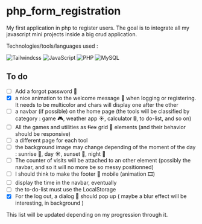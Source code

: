 # php_form_registration  

My first application in php to register users. The goal is to integrate all my javascript mini projects inside a big crud application.  

Technologies/tools/languages used :  

![Tailwindcss](https://img.shields.io/badge/Tailwind_CSS-38B2AC?style=for-the-badge&logo=tailwind-css&logoColor=white)
![JavaScript](https://img.shields.io/badge/JavaScript-323330?style=for-the-badge&logo=javascript&logoColor=F7DF1E)
![PHP](https://img.shields.io/badge/PHP-777BB4?style=for-the-badge&logo=php&logoColor=white)
![MySQL](https://img.shields.io/badge/MySQL-005C84?style=for-the-badge&logo=mysql&logoColor=white)  

## To do  

- [ ] Add a forgot password 🔑
- [x] a nice animation to the welcome message 👋 when logging or registering. It needs to be multicolor and chars will display one after the other
- [ ] a navbar (if possible) on the home page (the tools will be classified by category : game 🎮, weather app ☀, calculator 🖩, to do-list, and so on)
- [ ] All the games and utilities as ~~flex~~ grid 💪 elements (and their behavior should be responsive)
- [ ] a different page for each tool
- [ ] the background image may change depending of the moment of the day : sunrise 🌅, day ☀, sunset 🌇, night 🌙
- [ ] The counter of visits will be attached to an other element (possibly the navbar, and so it will no more be so messy positionned)
- [ ] I should think to make the footer 🦶 mobile (animation 🎞)
- [ ] display the time in the navbar, eventually
- [ ] the to-do-list must use the LocalStorage
- [x] For the log out, a dialog 💬 should pop up ( maybe a blur effect will be interesting, in background )

This list will be updated depending on my progression through it.
